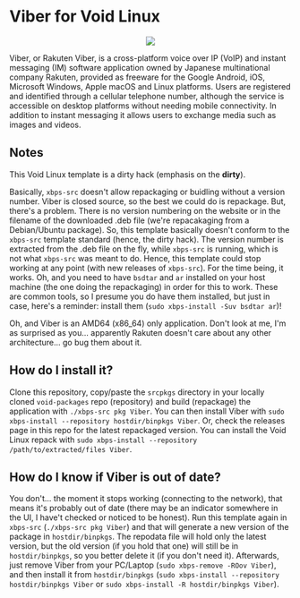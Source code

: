 # Viber for Void Linux

<p align="center"><img src="https://codeberg.org/th0razin3/vur/raw/branch/main/srcpkgs/Viber/Viber.png"></p>

Viber, or Rakuten Viber, is a cross-platform voice over IP (VoIP) and instant messaging (IM) software application owned by Japanese multinational company Rakuten, provided as freeware for the Google Android, iOS, Microsoft Windows, Apple macOS and Linux platforms. Users are registered and identified through a cellular telephone number, although the service is accessible on desktop platforms without needing mobile connectivity. In addition to instant messaging it allows users to exchange media such as images and videos.

## Notes

This Void Linux template is a dirty hack (emphasis on the **dirty**).

Basically, `xbps-src` doesn't allow repackaging or buidling without a version number. Viber is closed source, so the best we could do is repackage. But, there's a problem. There is no version numbering on the website or in the filename of the downloaded .deb file (we're repacakaging from a Debian/Ubuntu package). So, this template basically doesn't conform to the `xbps-src` template standard (hence, the dirty hack). The version number is extracted from the .deb file on the fly, while `xbps-src` is running, which is not what `xbps-src` was meant to do. Hence, this template could stop working at any point (with new releases of `xbps-src`). For the time being, it works. Oh, and you need to have `bsdtar` and `ar` installed on your host machine (the one doing the repackaging) in order for this to work. These are common tools, so I presume you do have them installed, but just in case, here's a reminder: install them (`sudo xbps-install -Suv bsdtar ar`)!

Oh, and Viber is an AMD64 (x86_64) only application. Don't look at me, I'm as surprised as you... apparently Rakuten doesn't care about any other architecture... go bug them about it.

## How do I install it?

Clone this repository, copy/paste the `srcpkgs` directory in your locally cloned `void-packages` repo (repository) and build (repackage) the application with `./xbps-src pkg Viber`. You can then install Viber with `sudo xbps-install --repository hostdir/binpkgs Viber`. Or, check the releases page in this repo for the latest repackaged version. You can install the Void Linux repack with `sudo xbps-install --repository /path/to/extracted/files Viber`.

## How do I know if Viber is out of date?

You don't... the moment it stops working (connecting to the network), that means it's probably out of date (there may be an indicator somewhere in the UI, I have't checked or noticed to be honest). Run this template again in `xbps-src` (`./xbps-src pkg Viber`) and that will generate a new version of the package in `hostdir/binpkgs`. The repodata file will hold only the latest version, but the old version (if you hold that one) will still be in `hostdir/binpkgs`, so you better delete it (if you don't need it). Afterwards, just remove Viber from your PC/Laptop (`sudo xbps-remove -ROov Viber`), and then install it from `hostdir/binpkgs` (`sudo xbps-install --repository hostdir/binpkgs Viber` or `sudo xbps-install -R hostdir/binpkgs Viber`).

